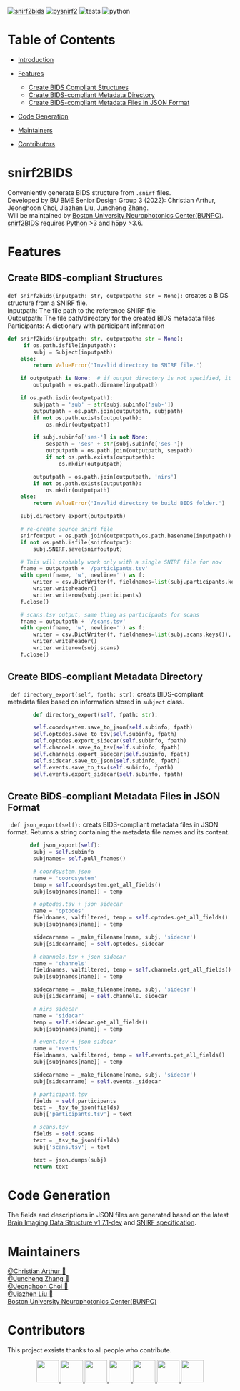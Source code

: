[![snirf2bids](https://img.shields.io/pypi/v/snirf2bids?color=blue&label=snirf2bids&style=flat-square)](https://pypi.org/project/snirf2bids/0.1.7/)
[![pysnirf2](https://img.shields.io/pypi/v/pysnirf2?color=blue&label=pysnirf2&style=flat-square)](https://pypi.org/project/pysnirf2/)
![tests](https://img.shields.io/badge/tests-passing-green?style=flat-square&logo=github)
![python](https://img.shields.io/pypi/pyversions/snirf2bids?color=green&style=flat-square)
# Table of Contents
- [Introduction](#snirf2bids)
- [Features](#features)
  - [Create BIDS Compliant Structures](#create-bids-compliant-structures)
  - [Create BIDS-compliant Metadata Directory](#create-bids-compliant-metadata-directory)
  - [Create BIDS-compliant Metadata Files in JSON Format](#create-bids-compliant-metadata-files-in-json-format)

- [Code Generation](#code-generation)
- [Maintainers](#maintainers)
- [Contributors](#contributors)

 

# snirf2BIDS
Conveniently generate BIDS structure from `.snirf` files.  
Developed by BU BME Senior Design Group 3 (2022): Christian Arthur, Jeonghoon Choi, Jiazhen Liu, Juncheng Zhang.   
Will be maintained by [Boston University Neurophotonics Center(BUNPC)](https://github.com/BUNPC).  
[snirf2BIDS](https://pypi.org/project/snirf2bids/) requires [Python](https://www.python.org/downloads/) >3 and [h5py](https://www.h5py.org/) >3.6.

# Features

## Create BIDS-compliant Structures
`def snirf2bids(inputpath: str, outputpath: str = None):` creates a BIDS structure from a SNIRF file.   
Inputpath: The file path to the reference SNIRF file   
Outputpath: The file path/directory for the created BIDS metadata files   
Participants: A dictionary with participant information   
```python
def snirf2bids(inputpath: str, outputpath: str = None):
     if os.path.isfile(inputpath):
        subj = Subject(inputpath)
    else:
        return ValueError('Invalid directory to SNIRF file.')

    if outputpath is None:  # if output directory is not specified, it will be same as input
        outputpath = os.path.dirname(inputpath)

    if os.path.isdir(outputpath):
        subjpath = 'sub' + str(subj.subinfo['sub-'])
        outputpath = os.path.join(outputpath, subjpath)
        if not os.path.exists(outputpath):
            os.mkdir(outputpath)

        if subj.subinfo['ses-'] is not None:
            sespath = 'ses' + str(subj.subinfo['ses-'])
            outputpath = os.path.join(outputpath, sespath)
            if not os.path.exists(outputpath):
                os.mkdir(outputpath)

        outputpath = os.path.join(outputpath, 'nirs')
        if not os.path.exists(outputpath):
            os.mkdir(outputpath)
    else:
        return ValueError('Invalid directory to build BIDS folder.')

    subj.directory_export(outputpath)

    # re-create source snirf file
    snirfoutput = os.path.join(outputpath,os.path.basename(inputpath))
    if not os.path.isfile(snirfoutput):
        subj.SNIRF.save(snirfoutput)

    # This will probably work only with a single SNIRF file for now
    fname = outputpath + '/participants.tsv'
    with open(fname, 'w', newline='') as f:
        writer = csv.DictWriter(f, fieldnames=list(subj.participants.keys()), delimiter="\t", quotechar='"')
        writer.writeheader()
        writer.writerow(subj.participants)
    f.close()

    # scans.tsv output, same thing as participants for scans
    fname = outputpath + '/scans.tsv'
    with open(fname, 'w', newline='') as f:
        writer = csv.DictWriter(f, fieldnames=list(subj.scans.keys()), delimiter="\t", quotechar='"')
        writer.writeheader()
        writer.writerow(subj.scans)
    f.close()
 ```
 ## Create BIDS-compliant Metadata Directory
 ` def directory_export(self, fpath: str):` creats BIDS-compliant metadata files based on information stored in `subject` class.
 

```python
        def directory_export(self, fpath: str):

        self.coordsystem.save_to_json(self.subinfo, fpath)
        self.optodes.save_to_tsv(self.subinfo, fpath)
        self.optodes.export_sidecar(self.subinfo, fpath)
        self.channels.save_to_tsv(self.subinfo, fpath)
        self.channels.export_sidecar(self.subinfo, fpath)
        self.sidecar.save_to_json(self.subinfo, fpath)
        self.events.save_to_tsv(self.subinfo, fpath)
        self.events.export_sidecar(self.subinfo, fpath)

``` 
## Create BiDS-compliant Metadata Files in JSON Format
` def json_export(self):` creats BIDS-compliant metadata files in JSON format. Returns a string containing the metadata file names and its content.

```python
       def json_export(self):
        subj = self.subinfo
        subjnames= self.pull_fnames()

        # coordsystem.json
        name = 'coordsystem'
        temp = self.coordsystem.get_all_fields()
        subj[subjnames[name]] = temp

        # optodes.tsv + json sidecar
        name = 'optodes'
        fieldnames, valfiltered, temp = self.optodes.get_all_fields()
        subj[subjnames[name]] = temp

        sidecarname = _make_filename(name, subj, 'sidecar')
        subj[sidecarname] = self.optodes._sidecar

        # channels.tsv + json sidecar
        name = 'channels'
        fieldnames, valfiltered, temp = self.channels.get_all_fields()
        subj[subjnames[name]] = temp

        sidecarname = _make_filename(name, subj, 'sidecar')
        subj[sidecarname] = self.channels._sidecar

        # nirs sidecar
        name = 'sidecar'
        temp = self.sidecar.get_all_fields()
        subj[subjnames[name]] = temp

        # event.tsv + json sidecar
        name = 'events'
        fieldnames, valfiltered, temp = self.events.get_all_fields()
        subj[subjnames[name]] = temp

        sidecarname = _make_filename(name, subj, 'sidecar')
        subj[sidecarname] = self.events._sidecar

        # participant.tsv
        fields = self.participants
        text = _tsv_to_json(fields)
        subj['participants.tsv'] = text

        # scans.tsv
        fields = self.scans
        text = _tsv_to_json(fields)
        subj['scans.tsv'] = text

        text = json.dumps(subj)
        return text

``` 
# Code Generation

The fields and descriptions in JSON files are generated based on the latest [Brain Imaging Data Structure v1.7.1-dev](https://bids-specification--802.org.readthedocs.build/en/stable/04-modality-specific-files/11-functional-near-infrared-spectroscopy.html#channels-description-_channelstsv) 
and [SNIRF specification](https://github.com/fNIRS/snirf).

# Maintainers
[@Christian Arthur :melon:](https://github.com/chrsthur)<br>
[@Juncheng Zhang :tangerine:](https://github.com/andyzjc)<br>
[@Jeonghoon Choi :pineapple:](https://github.com/jeonghoonchoi)<br>
[@Jiazhen Liu :grapes:](https://github.com/ELISALJZ)<br>
[Boston University Neurophotonics Center(BUNPC)](https://github.com/BUNPC)<br>

# Contributors
This project exsists thanks to all people who contribute. <br>
<center class= "half">
<a href="https://github.com/sstucker">
<img src="https://github.com/sstucker.png" width="50" height="50">
</a>

<a href="https://github.com/rob-luke">
<img src="https://github.com/rob-luke.png" width="50" height="50">
</a>

<a href="https://github.com/chrsthur">
<img src="https://github.com/chrsthur.png" width="50" height="50">
</a>

<a href="https://github.com/andyzjc">
<img src="https://github.com/andyzjc.png" width="50" height="50">
</a>

<a href="https://github.com/jeonghoonchoi">
<img src="https://github.com/jeonghoonchoi.png" width="50" height="50">
</a>

<a href="https://github.com/ELISALJZ">
<img src="https://github.com/ELISALJZ.png" width="50" height="50">
</a>
  
<a href="https://github.com/dboas">
<img src="https://github.com/dboas.png" width="50" height="50">
</a>
                                                     </center>
